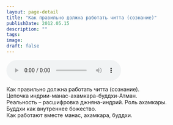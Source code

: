 ```yaml
---
layout: page-detail
title: "Как правильно должна работать читта (сознание)"
publishDate: 2012.05.15
description: ""
tags:
image:
draft: false
---
```


<audio title="2012.05.15 - Как правильно должна работать читта (сознание).mp3" src="https://filer-api.advayta.org/v1.0/public/files/73872" controls=""></audio>

 Как правильно должна работать читта (сознание).  
 Цепочка индрии-манас-ахамкара-буддхи-Атман.  
 Реальность – расшифровка джняна-индрий. Роль ахамкары.  
 Буддхи как внутреннее божество.  
 Как работают вместе манас, ахамкара, буддхи.  

  
